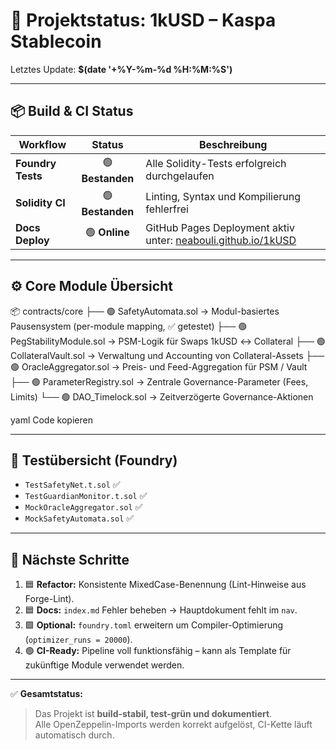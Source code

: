 # 🧭 Projektstatus: 1kUSD – Kaspa Stablecoin

Letztes Update: **$(date '+%Y-%m-%d %H:%M:%S')**

---

## 📦 Build & CI Status

| Workflow | Status | Beschreibung |
|-----------|:------:|--------------|
| **Foundry Tests** | 🟢 **Bestanden** | Alle Solidity-Tests erfolgreich durchgelaufen |
| **Solidity CI** | 🟢 **Bestanden** | Linting, Syntax und Kompilierung fehlerfrei |
| **Docs Deploy** | 🟢 **Online** | GitHub Pages Deployment aktiv unter: [neabouli.github.io/1kUSD](https://neabouli.github.io/1kUSD) |

---

## ⚙️ Core Module Übersicht

📦 contracts/core
├── 🟢 SafetyAutomata.sol → Modul-basiertes Pausensystem (per-module mapping, ✅ getestet)
├── 🟢 PegStabilityModule.sol → PSM-Logik für Swaps 1kUSD ↔ Collateral
├── 🟢 CollateralVault.sol → Verwaltung und Accounting von Collateral-Assets
├── 🟢 OracleAggregator.sol → Preis- und Feed-Aggregation für PSM / Vault
├── 🟢 ParameterRegistry.sol → Zentrale Governance-Parameter (Fees, Limits)
└── 🟢 DAO_Timelock.sol → Zeitverzögerte Governance-Aktionen

yaml
Code kopieren

---

## 🧪 Testübersicht (Foundry)

- `TestSafetyNet.t.sol` ✅  
- `TestGuardianMonitor.t.sol` ✅  
- `MockOracleAggregator.sol` ✅  
- `MockSafetyAutomata.sol` ✅  

---

## 🧱 Nächste Schritte

1. 🟦 **Refactor:** Konsistente MixedCase-Benennung (Lint-Hinweise aus Forge-Lint).
2. 🟦 **Docs:** `index.md` Fehler beheben → Hauptdokument fehlt im `nav`.
3. 🟩 **Optional:** `foundry.toml` erweitern um Compiler-Optimierung (`optimizer_runs = 20000`).
4. 🟢 **CI-Ready:** Pipeline voll funktionsfähig – kann als Template für zukünftige Module verwendet werden.

---

✅ **Gesamtstatus:**  
> Das Projekt ist **build-stabil, test-grün und dokumentiert**.  
> Alle OpenZeppelin-Imports werden korrekt aufgelöst, CI-Kette läuft automatisch durch.

